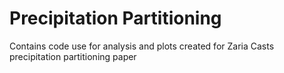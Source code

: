 # Precipitation Partitioning

Contains code use for analysis and plots created for Zaria Casts precipitation partitioning paper 